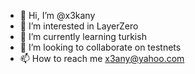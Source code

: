 - 👋 Hi, I’m @x3kany
- 👀 I’m interested in LayerZero
- 🌱 I’m currently learning turkish
- 💞️ I’m looking to collaborate on testnets
- 📫 How to reach me x3any@yahoo.com

<!---
x3kany/x3kany is a ✨ special ✨ repository because its `README.md` (this file) appears on your GitHub profile.
You can click the Preview link to take a look at your changes.
--->
